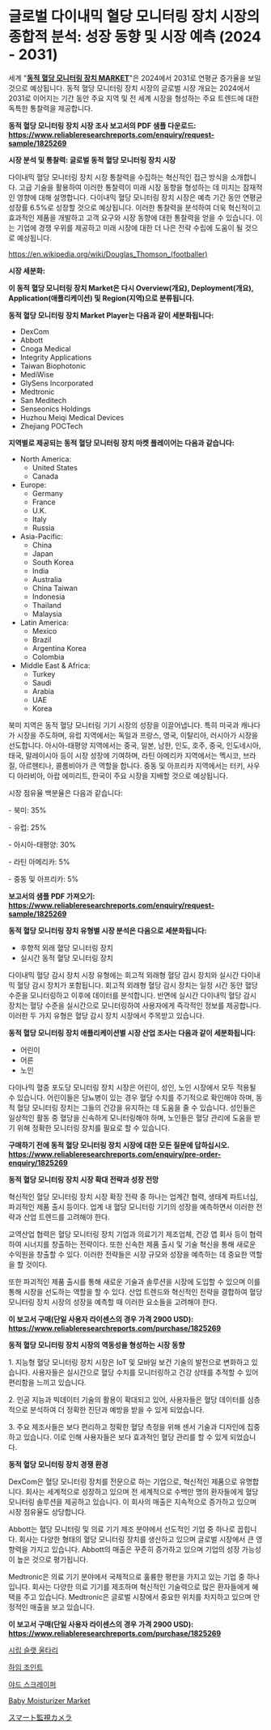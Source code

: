 <p><h1>글로벌 다이내믹 혈당 모니터링 장치 시장의 종합적 분석: 성장 동향 및 시장 예측 (2024 - 2031)</h1></p><p>세계 "<strong><a href="https://www.reliableresearchreports.com/dynamic-blood-glucose-monitoring-device-r1825269">동적 혈당 모니터링 장치 MARKET</a></strong>"은 2024에서 2031로 연평균 증가율을 보일 것으로 예상됩니다. 동적 혈당 모니터링 장치 시장의 글로벌 시장 개요는 2024에서 2031로 이어지는 기간 동안 주요 지역 및 전 세계 시장을 형성하는 주요 트렌드에 대한 독특한 통찰력을 제공합니다.</p>
<p><strong>동적 혈당 모니터링 장치 시장 조사 보고서의 PDF 샘플 다운로드: <a href="https://www.reliableresearchreports.com/enquiry/request-sample/1825269">https://www.reliableresearchreports.com/enquiry/request-sample/1825269</a></strong></p>
<p><strong>시장 분석 및 통찰력: 글로벌 동적 혈당 모니터링 장치 시장</strong></p>
<p><p>다이내믹 혈당 모니터링 장치 시장 통찰력을 수집하는 혁신적인 접근 방식을 소개합니다. 고급 기술을 활용하여 이러한 통찰력이 미래 시장 동향을 형성하는 데 미치는 잠재적인 영향에 대해 설명합니다. 다이내믹 혈당 모니터링 장치 시장은 예측 기간 동안 연평균 성장률 6.5%로 성장할 것으로 예상됩니다. 이러한 통찰력을 분석하여 더욱 혁신적이고 효과적인 제품을 개발하고 고객 요구와 시장 동향에 대한 통찰력을 얻을 수 있습니다. 이는 기업에 경쟁 우위를 제공하고 미래 시장에 대한 더 나은 전략 수립에 도움이 될 것으로 예상됩니다.</p></p>
<p><a href="%7CAUTHORITHY_DOMAIN_URL%7C">https://en.wikipedia.org/wiki/Douglas_Thomson_(footballer)</a></p>
<p><strong>시장 세분화:</strong></p>
<p><strong>이 동적 혈당 모니터링 장치 Market은 다시 Overview(개요), Deployment(개요), Application(애플리케이션) 및 Region(지역)으로 분류됩니다.</strong></p>
<p><strong>동적 혈당 모니터링 장치 Market Player는 다음과 같이 세분화됩니다:</strong></p>
<p><ul><li>DexCom</li><li>Abbott</li><li>Cnoga Medical</li><li>Integrity Applications</li><li>Taiwan Biophotonic</li><li>MediWise</li><li>GlySens Incorporated</li><li>Medtronic</li><li>San Meditech</li><li>Senseonics Holdings</li><li>Huzhou Meiqi Medical Devices</li><li>Zhejiang POCTech</li></ul></p>
<p><strong>지역별로 제공되는 동적 혈당 모니터링 장치 마켓 플레이어는 다음과 같습니다:</strong></p>
<p><ul>
    <li>
        North America:
        <ul>
            <li>United States</li>
            <li>Canada</li>
        </ul>
    </li>
    <li>
        Europe:
        <ul>
            <li>Germany</li>
            <li>France</li>
            <li>U.K.</li>
            <li>Italy</li>
            <li>Russia</li>
        </ul>
    </li>
    <li>
        Asia-Pacific:
        <ul>
            <li>China</li>
            <li>Japan</li>
            <li>South Korea</li>
            <li>India</li>
            <li>Australia</li>
            <li>China Taiwan</li>
            <li>Indonesia</li>
            <li>Thailand</li>
            <li>Malaysia</li>
        </ul>
    </li>
    <li>
        Latin America:
        <ul>
            <li>Mexico</li>
            <li>Brazil</li>
            <li>Argentina Korea</li>
            <li>Colombia</li>
        </ul>
    </li>
    <li>
        Middle East & Africa:
        <ul>
            <li>Turkey</li>
            <li>Saudi</li>
            <li>Arabia</li>
            <li>UAE</li>
            <li>Korea</li>
        </ul>
    </li>
    </ul></p>
<p><p>북미 지역은 동적 혈당 모니터링 기기 시장의 성장을 이끌어냅니다. 특히 미국과 캐나다가 시장을 주도하며, 유럽 지역에서는 독일과 프랑스, 영국, 이탈리아, 러시아가 시장을 선도합니다. 아시아-태평양 지역에서는 중국, 일본, 남한, 인도, 호주, 중국, 인도네시아, 태국, 말레이시아 등이 시장 성장에 기여하며, 라틴 아메리카 지역에서는 멕시코, 브라질, 아르헨티나, 콜롬비아가 큰 역할을 합니다. 중동 및 아프리카 지역에서는 터키, 사우디 아라비아, 아랍 에미리트, 한국이 주요 시장을 지배할 것으로 예상됩니다.</p><p>시장 점유율 백분율은 다음과 같습니다:</p><p>- 북미: 35%</p><p>- 유럽: 25%</p><p>- 아시아-태평양: 30%</p><p>- 라틴 아메리카: 5%</p><p>- 중동 및 아프리카: 5%</p></p>
<p><strong>보고서의 샘플 PDF 가져오기: <a href="https://www.reliableresearchreports.com/enquiry/request-sample/1825269">https://www.reliableresearchreports.com/enquiry/request-sample/1825269</a></strong></p>
<p><strong>동적 혈당 모니터링 장치 유형별 시장 분석은 다음으로 세분화됩니다:</strong></p>
<p><ul><li>후향적 외래 혈당 모니터링 장치</li><li>실시간 동적 혈당 모니터링 장치</li></ul></p>
<p><p>다이내믹 혈당 감시 장치 시장 유형에는 회고적 외래형 혈당 감시 장치와 실시간 다이내믹 혈당 감시 장치가 포함됩니다. 회고적 외래형 혈당 감시 장치는 일정 시간 동안 혈당 수준을 모니터링하고 이후에 데이터를 분석합니다. 반면에 실시간 다이내믹 혈당 감시 장치는 혈당 수준을 실시간으로 모니터링하여 사용자에게 즉각적인 정보를 제공합니다. 이러한 두 가지 유형은 혈당 감시 장치 시장에서 주목받고 있습니다.</p></p>
<p><strong>동적 혈당 모니터링 장치 애플리케이션별 시장 산업 조사는 다음과 같이 세분화됩니다:</strong></p>
<p><ul><li>어린이</li><li>어른</li><li>노인</li></ul></p>
<p><p>다이나믹 혈중 포도당 모니터링 장치 시장은 어린이, 성인, 노인 시장에서 모두 적용될 수 있습니다. 어린이들은 당뇨병이 있는 경우 혈당 수치를 주기적으로 확인해야 하며, 동적 혈당 모니터링 장치는 그들의 건강을 유지하는 데 도움을 줄 수 있습니다. 성인들은 일상적인 활동 중 혈당을 신속하게 모니터링해야 하며, 노인들은 혈당 관리에 도움을 받기 위해 정확한 모니터링 장치를 필요로 할 수 있습니다.</p></p>
<p><strong>구매하기 전에 동적 혈당 모니터링 장치 시장에 대한 모든 질문에 답하십시오. <a href="https://www.reliableresearchreports.com/enquiry/pre-order-enquiry/1825269">https://www.reliableresearchreports.com/enquiry/pre-order-enquiry/1825269</a></strong></p>
<p><strong>동적 혈당 모니터링 장치 시장 확대 전략과 성장 전망</strong></p>
<p><p>혁신적인 혈당 모니터링 장치 시장 확장 전략 중 하나는 업계간 협력, 생태계 파트너십, 파괴적인 제품 출시 등이다. 업계 내 혈당 모니터링 기기의 성장을 예측하면서 이러한 전략과 산업 트렌드를 고려해야 한다.</p><p>교역산업 협력은 혈당 모니터링 장치 기업과 의료기기 제조업체, 건강 앱 회사 등이 협력하여 시너지를 창출하는 전략이다. 또한 신속한 제품 출시 및 기술 혁신을 통해 새로운 수익원을 창출할 수 있다. 이러한 전략들은 시장 규모와 성장을 예측하는 데 중요한 역할을 할 것이다.</p><p>또한 파괴적인 제품 출시를 통해 새로운 기술과 솔루션을 시장에 도입할 수 있으며 이를 통해 시장을 선도하는 역할을 할 수 있다. 산업 트렌드와 혁신적인 전략을 결합하여 혈당 모니터링 장치 시장의 성장을 예측할 때 이러한 요소들을 고려해야 한다.</p></p>
<p><strong>이 보고서 구매(단일 사용자 라이센스의 경우 가격 2900 USD): <a href="https://www.reliableresearchreports.com/purchase/1825269">https://www.reliableresearchreports.com/purchase/1825269</a></strong></p>
<p><strong>동적 혈당 모니터링 장치 시장의 역동성을 형성하는 시장 동향</strong></p>
<p><p>1. 지능형 혈당 모니터링 장치 시장은 IoT 및 모바일 보건 기술의 발전으로 변화하고 있습니다. 사용자들은 실시간으로 혈당 수치를 모니터링하고 건강 상태를 추적할 수 있어 편리함을 느끼고 있습니다.</p><p>2. 인공 지능과 빅데이터 기술의 활용이 확대되고 있어, 사용자들은 혈당 데이터를 심층적으로 분석하여 더 정확한 진단과 예방을 받을 수 있게 되었습니다.</p><p>3. 주요 제조사들은 보다 편리하고 정확한 혈당 측정을 위해 센서 기술과 디자인에 집중하고 있습니다. 이로 인해 사용자들은 보다 효과적인 혈당 관리를 할 수 있게 되었습니다.</p></p>
<p><strong>동적 혈당 모니터링 장치 경쟁 환경</strong></p>
<p><p>DexCom은 혈당 모니터링 장치를 전문으로 하는 기업으로, 혁신적인 제품으로 유명합니다. 회사는 세계적으로 성장하고 있으며 전 세계적으로 수백만 명의 환자들에게 혈당 모니터링 솔루션을 제공하고 있습니다. 이 회사의 매출은 지속적으로 증가하고 있으며 시장 점유율도 상당합니다.</p><p>Abbott는 혈당 모니터링 및 의료 기기 제조 분야에서 선도적인 기업 중 하나로 꼽힙니다. 회사는 다양한 형태의 혈당 모니터링 장치를 생산하고 있으며 글로벌 시장에서 큰 영향력을 가지고 있습니다. Abbott의 매출은 꾸준히 증가하고 있으며 기업의 성장 가능성이 높은 것으로 평가됩니다.</p><p>Medtronic은 의료 기기 분야에서 국제적으로 훌륭한 평판을 가지고 있는 기업 중 하나입니다. 회사는 다양한 의료 기기를 제조하며 혁신적인 기술력으로 많은 환자들에게 혜택을 주고 있습니다. Medtronic은 글로벌 시장에서 중요한 위치를 차지하고 있으며 안정적인 매출을 보고 있습니다.</p></p>
<p><strong>이 보고서 구매(단일 사용자 라이센스의 경우 가격 2900 USD): <a href="https://www.reliableresearchreports.com/purchase/1825269">https://www.reliableresearchreports.com/purchase/1825269</a></strong></p>
<p><p><a href="https://github.com/sougarounis/Market-Research-Report-List-5/blob/main/4495860101573.md">시립 슬랫 울타리</a></p><p><a href="https://medium.com/@czbtzkwc9/%EA%B8%80%EB%A1%9C%EB%B2%8C-%ED%95%98%EC%9E%84-%EC%A1%B0%EC%9D%B8%ED%8A%B8-%EC%8B%9C%EC%9E%A5-%EA%B7%9C%EB%AA%A8%EB%8A%94-2024%EB%85%84%EB%B6%80%ED%84%B0-2031%EB%85%84%EA%B9%8C%EC%A7%80-7-%EC%9D%98-cagr%EC%9D%84-%EA%B2%BD%ED%97%98%ED%95%A0-%EA%B2%83%EC%9C%BC%EB%A1%9C-%EC%98%88%EC%83%81%EB%90%A9%EB%8B%88%EB%8B%A4-%EC%82%B0%EC%97%85-%EC%A0%84%EB%A7%9D%EC%97%90-%EB%94%B0%EB%A5%B4%EB%A9%B4-ebb1e4e4655d?postPublishedType=initial">하임 조인트</a></p><p><a href="https://medium.com/@derrickmafrks96745/2024%EB%85%84%EB%B6%80%ED%84%B0-2031%EB%85%84%EA%B9%8C%EC%A7%80%EC%9D%98-%EA%B8%B0%EA%B0%84%EC%9D%84-%EC%9C%84%ED%95%9C-%EC%95%9E%EC%9C%BC%EB%A1%9C-%EB%82%98%ED%83%80%EB%82%A0-%EC%B6%94%EC%84%B8%EC%99%80-%EC%A0%84%EB%A7%9D%EC%9D%98-%EB%A7%88%EB%8B%B9-%EC%8A%A4%ED%81%AC%EB%A0%88%EC%9D%B4%ED%8D%BC-%EC%8B%9C%EC%9E%A5-1d66424b5672">야드 스크레이퍼</a></p><p><a href="https://www.linkedin.com/pulse/baby-mois-edgewise-research-l0fbc?trackingId=tC4r2JBPStKi71Rfx7Lfng%3D%3D">Baby Moisturizer Market</a></p><p><a href="https://medium.com/@marcus7cekruer/%E3%82%B9%E3%83%9E%E3%83%BC%E3%83%88%E7%9B%A3%E8%A6%96%E3%82%AB%E3%83%A1%E3%83%A9%E5%B8%82%E5%A0%B4%E3%81%AE%E8%A6%8F%E6%A8%A1%E3%81%AF-%E5%B9%B4%E9%96%93%E6%88%90%E9%95%B7%E7%8E%87-cagr-11-%E3%81%A7%E6%88%90%E9%95%B7%E3%81%97%E3%81%A6%E3%81%8A%E3%82%8A-%E3%81%93%E3%81%AE%E3%83%AC%E3%83%9D%E3%83%BC%E3%83%88%E3%81%A7%E3%81%AF-%E3%82%BF%E3%82%A4%E3%83%97-%E3%82%A2%E3%83%97%E3%83%AA%E3%82%B1%E3%83%BC%E3%82%B7%E3%83%A7%E3%83%B3-%E6%88%90%E9%95%B7-%E3%81%8A%E3%82%88%E3%81%B32024%E5%B9%B4%E3%81%8B%E3%82%892031%E5%B9%B4%E3%81%BE%E3%81%A7%E3%81%AE%E4%BA%88%E6%B8%AC%E3%81%AB%E3%81%A4%E3%81%84%E3%81%A6%E5%88%86%E6%9E%90%E3%81%97%E3%81%A6%E3%81%84%E3%81%BE%E3%81%99-c846a07a1d66">スマート監視カメラ</a></p></p>
